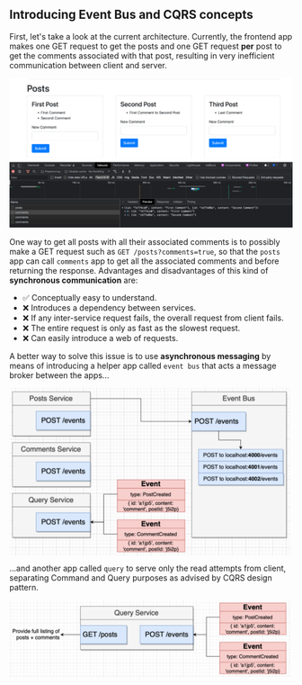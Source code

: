 ## Introducing Event Bus and CQRS concepts

First, let's take a look at the current architecture. Currently, the frontend app makes one GET request to get the posts and one GET request **per** post to get the comments associated with that post, resulting in very inefficient communication between client and server.

![this](../screenshots/04_Current_arch.png)

One way to get all posts with all their associated comments is to possibly make a GET request such as `GET /posts?comments=true`, so that the `posts` app can call `comments` app to get all the associated comments and before returning the response. Advantages and disadvantages of this kind of **synchronous communication** are:

- :white_check_mark: Conceptually easy to understand.
- :x: Introduces a dependency between services.
- :x: If any inter-service request fails, the overall request from client fails.
- :x: The entire request is only as fast as the slowest request.
- :x: Can easily introduce a web of requests.

A better way to solve this issue is to use **asynchronous messaging** by means of introducing a helper app called `event bus` that acts a message broker between the apps...

<img align="center" src="../screenshots/05_Async_arch.png" alt="drawing" width="500"/>

...and another app called `query` to serve only the read attempts from client, separating Command and Query purposes as advised by CQRS design pattern.

<img align="center" src="../screenshots/06_Query_service.png" alt="drawing" width="500"/>
